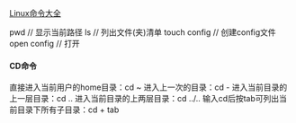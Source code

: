 [Linux命令大全](https://www.linuxcool.com/)

pwd // 显示当前路径
ls // 列出文件(夹)清单
touch config // 创建config文件
open  config // 打开

#### CD命令

直接进入当前用户的home目录：cd ~
进入上一次的目录：cd -
进入当前目录的上一层目录：cd ..
进入当前目录的上两层目录：cd ../..
输入cd后按tab可列出当前目录下所有子目录：cd + tab



